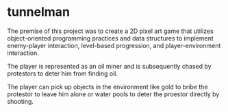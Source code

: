 # tunnelman

The premise of this project was to create a 2D pixel art game that utilizes object-oriented programming practices and data structures to implement enemy-player interaction, level-based progression, and player-environment interaction. 

The player is represented as an oil miner and is subsequently chased by protestors to deter him from finding oil. 

The player can pick up objects in the environment like gold to bribe the protestor to leave him alone or water pools to deter the proestor directly by shooting. 
